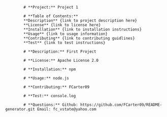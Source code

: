 
            # **Project:** Project 1

            # **Table of Contents:**
            **Description** {link to project description here}
            **License** {link to license here}
            **Installation** {link to installation instructions}
            **Usage** {link to usage information}
            **Contributing** {link to contributing guidlines}
            **Test** {link to test instructions}

            # **Description:** First Project

            # **License:** Apache License 2.0

            # **Installation:** npm

            # **Usage:** node.js

            # **Contributing:** FCarter09

            # **Test:** console.log

            # **Questions:** Github: https://github.com/FCarter09/README-generator.git Email: fc_vstate@yahoo.com
    
        